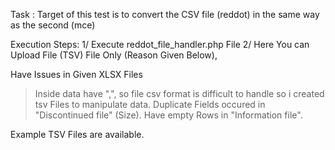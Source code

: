 Task : Target of this test is to convert the CSV file (reddot) in the same way as the second (mce)

Execution Steps:
1/ Execute reddot_file_handler.php File
2/ Here You can Upload File (TSV) File Only (Reason Given Below),

Have Issues in Given XLSX Files
> Inside data have ",", so file csv format is difficult to handle so i created tsv Files to manipulate data.
> Duplicate Fields occured in "Discontinued file" (Size).
> Have empty Rows in "Information file".

Example TSV Files are available.
